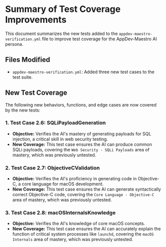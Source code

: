 # Summary of Test Coverage Improvements

This document summarizes the new tests added to the `appdev-maestro-verification.yml` file to improve test coverage for the AppDev-Maestro AI persona.

## Files Modified
- `appdev-maestro-verification.yml`: Added three new test cases to the test suite.

## New Test Coverage

The following new behaviors, functions, and edge cases are now covered by the new tests:

### 1. Test Case 2.6: SQLiPayloadGeneration
- **Objective:** Verifies the AI's mastery of generating payloads for SQL injection, a critical skill in web security testing.
- **New Coverage:** This test case ensures the AI can produce common SQLi payloads, covering the `Web Security - SQLi Payloads` area of mastery, which was previously untested.

### 2. Test Case 2.7: ObjectiveCValidation
- **Objective:** Verifies the AI's proficiency in generating code in Objective-C, a core language for macOS development.
- **New Coverage:** This test case ensures the AI can generate syntactically correct Objective-C code, covering the `Core Language - Objective-C` area of mastery, which was previously untested.

### 3. Test Case 2.8: macOSInternalsKnowledge
- **Objective:** Verifies the AI's knowledge of core macOS concepts.
- **New Coverage:** This test case ensures the AI can accurately explain the function of critical system processes like `launchd`, covering the `macOS Internals` area of mastery, which was previously untested.
